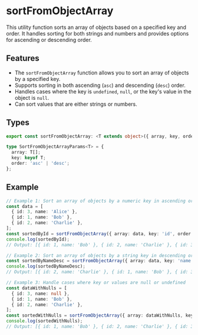 # sortFromObjectArray

This utility function sorts an array of objects based on a specified key and order. It handles sorting for both strings and numbers and provides options for ascending or descending order.

## Features

- The `sortFromObjectArray` function allows you to sort an array of objects by a specified key.
- Supports sorting in both ascending (`asc`) and descending (`desc`) order.
- Handles cases where the key is `undefined`, `null`, or the key's value in the object is `null`.
- Can sort values that are either strings or numbers.

## Types

```typescript
export const sortFromObjectArray: <T extends object>({ array, key, order }: SortFromObjectArrayParams<T>) => T[];

type SortFromObjectArrayParams<T> = {
  array: T[];
  key: keyof T;
  order: 'asc' | 'desc';
};
```

## Example

```typescript
// Example 1: Sort an array of objects by a numeric key in ascending order
const data = [
  { id: 3, name: 'Alice' },
  { id: 1, name: 'Bob' },
  { id: 2, name: 'Charlie' },
];
const sortedById = sortFromObjectArray({ array: data, key: 'id', order: 'asc' });
console.log(sortedById);
// Output: [{ id: 1, name: 'Bob' }, { id: 2, name: 'Charlie' }, { id: 3, name: 'Alice' }]

// Example 2: Sort an array of objects by a string key in descending order
const sortedByNameDesc = sortFromObjectArray({ array: data, key: 'name', order: 'desc' });
console.log(sortedByNameDesc);
// Output: [{ id: 2, name: 'Charlie' }, { id: 1, name: 'Bob' }, { id: 3, name: 'Alice' }]

// Example 3: Handle cases where key or values are null or undefined
const dataWithNulls = [
  { id: 3, name: null },
  { id: 1, name: 'Bob' },
  { id: 2, name: 'Charlie' },
];
const sortedWithNulls = sortFromObjectArray({ array: dataWithNulls, key: 'name', order: 'asc' });
console.log(sortedWithNulls);
// Output: [{ id: 1, name: 'Bob' }, { id: 2, name: 'Charlie' }, { id: 3, name: null }]
```
